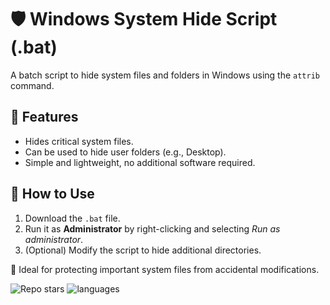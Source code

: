 # 🛡️ Windows System Hide Script (.bat)

A batch script to hide system files and folders in Windows using the `attrib` command.

## 🚀 Features
- Hides critical system files.
- Can be used to hide user folders (e.g., Desktop).
- Simple and lightweight, no additional software required.

## 📜 How to Use
1. Download the `.bat` file.
2. Run it as **Administrator** by right-clicking and selecting *Run as administrator*.
3. (Optional) Modify the script to hide additional directories.

📌 Ideal for protecting important system files from accidental modifications.

<img src="https://img.shields.io/github/stars/bl4ckswat/system-hide-bat" alt="Repo stars">

<img src="https://img.shields.io/github/languages/top/bl4ckswat/system-hide-bat" alt="languages">
